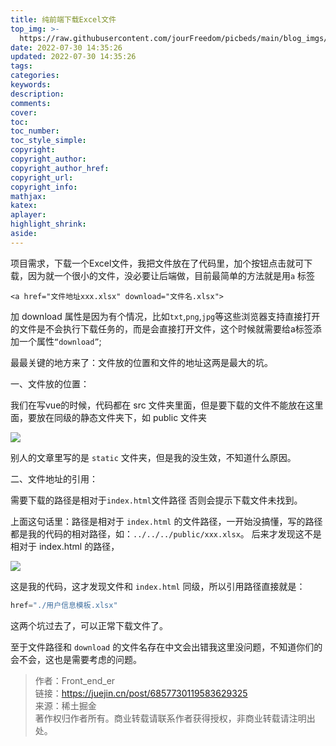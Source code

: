 ```yaml
---
title: 纯前端下载Excel文件
top_img: >-
  https://raw.githubusercontent.com/jourFreedom/picbeds/main/blog_imgs/8ea16b280878493e8b07cd4f33c4b465_9b9b8903ca754025ae8507dbb805525a_thumb.jpg
date: 2022-07-30 14:35:26
updated: 2022-07-30 14:35:26
tags:
categories:
keywords:
description:
comments:
cover:
toc:
toc_number:
toc_style_simple:
copyright:
copyright_author:
copyright_author_href:
copyright_url:
copyright_info:
mathjax:
katex:
aplayer:
highlight_shrink:
aside:
---
```



项目需求，下载一个Excel文件，我把文件放在了代码里，加个按钮点击就可下载，因为就一个很小的文件，没必要让后端做，目前最简单的方法就是用`a` 标签

```
<a href="文件地址xxx.xlsx" download="文件名.xlsx">
```

加 download 属性是因为有个情况，比如`txt`,`png`,`jpg`等这些浏览器支持直接打开的文件是不会执行下载任务的，而是会直接打开文件，这个时候就需要给a标签添加一个属性`“download”`;

最最关键的地方来了：文件放的位置和文件的地址这两是最大的坑。

一、文件放的位置：

我们在写vue的时候，代码都在 src 文件夹里面，但是要下载的文件不能放在这里面，要放在同级的静态文件夹下，如 public 文件夹

![](https://p9-juejin.byteimg.com/tos-cn-i-k3u1fbpfcp/db82f5f4c3a74039a9bd72b89528b5ca~tplv-k3u1fbpfcp-zoom-in-crop-mark:1304:0:0:0.awebp)

别人的文章里写的是 `static` 文件夹，但是我的没生效，不知道什么原因。

二、文件地址的引用：

需要下载的路径是相对于`index.html`文件路径 否则会提示下载文件未找到。

上面这句话里：路径是相对于 `index.html` 的文件路径，一开始没搞懂，写的路径都是我的代码的相对路径，如：`../../../public/xxx.xlsx`。 后来才发现这不是相对于 index.html 的路径，

![](https://p6-juejin.byteimg.com/tos-cn-i-k3u1fbpfcp/826e2cdfc8954b3d994c91af1bda56ba~tplv-k3u1fbpfcp-zoom-in-crop-mark:1304:0:0:0.awebp)

这是我的代码，这才发现文件和 `index.html` 同级，所以引用路径直接就是：

```javascript
href="./用户信息模板.xlsx"
```

这两个坑过去了，可以正常下载文件了。

至于文件路径和 `download` 的文件名存在中文会出错我这里没问题，不知道你们的会不会，这也是需要考虑的问题。

>作者：Front\_end\_er  
链接：<https://juejin.cn/post/6857730119583629325>  
来源：稀土掘金  
著作权归作者所有。商业转载请联系作者获得授权，非商业转载请注明出处。
